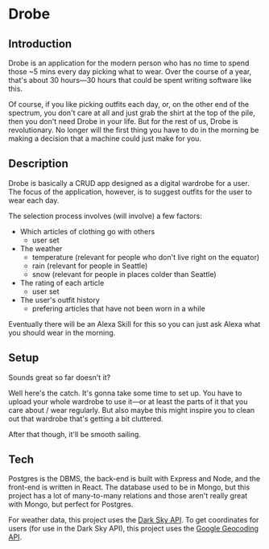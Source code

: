 # Drobe

## Introduction

Drobe is an application for the modern person who has no time to spend those ~5 mins every day picking what to wear. Over the course of a year, that's about 30 hours—30 hours that could be spent writing software like this. 

Of course, if you like picking outfits each day, or, on the other end of the spectrum, you don't care at all and just grab the shirt at the top of the pile, then you don't need Drobe in your life. But for the rest of us, Drobe is revolutionary. No longer will the first thing you have to do in the morning be making a decision that a machine could just make for you.

## Description

Drobe is basically a CRUD app designed as a digital wardrobe for a user. The focus of the application, however, is to suggest outfits for the user to wear each day.

The selection process involves (will involve) a few factors:

- Which articles of clothing go with others
  - user set
- The weather
  - temperature (relevant for people who don't live right on the equator)
  - rain (relevant for people in Seattle)
  - snow (relevant for people in places colder than Seattle)
- The rating of each article
  - user set
- The user's outfit history
  - prefering articles that have not been worn in a while

Eventually there will be an Alexa Skill for this so you can just ask Alexa what you should wear in the morning.

## Setup

Sounds great so far doesn't it?

Well here's the catch. It's gonna take some time to set up. You have to upload your whole wardrobe to use it—or at least the parts of it that you care about / wear regularly. But also maybe this might inspire you to clean out that wardrobe that's getting a bit cluttered.

After that though, it'll be smooth sailing.

## Tech

Postgres is the DBMS, the back-end is built with Express and Node, and the front-end is written in React. The database used to be in Mongo, but this project has a lot of many-to-many relations and those aren't really great with Mongo, but perfect for Postgres.

For weather data, this project uses the [Dark Sky API](https://darksky.net/dev). To get coordinates for users (for use in the Dark Sky API), this project uses the [Google Geocoding API](https://developers.google.com/maps/documentation/geocoding/intro).